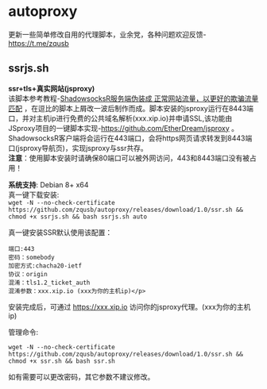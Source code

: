 # autoproxy
更新一些简单修改自用的代理脚本，业余党，各种问题欢迎反馈-https://t.me/zqusb

## ssrjs.sh</br>
<b>ssr+tls+真实网站(jsproxy)</b></br>
该脚本参考教程-[ShadowsocksR服务端伪装成 正常网站流量，以更好的欺骗流量匹配](URL 'https://doubibackup.com/hi10k-7p-5.html') ，在逗比的脚本上屑改一波后制作而成。脚本安装的jsproxy运行在8443端口，并对主机ip进行免费的公共域名解析(xxx.xip.io)并申请SSL,该功能由JSproxy项目的一键脚本实现-https://github.com/EtherDream/jsproxy 。ShadowsocksR客户端将会运行在443端口，会将https网页请求转发到8443端口(jsproxy导航页)，实现jsproxy与ssr共存。</br>
<b>注意</b>：使用脚本安装时请确保80端口可以被外网访问，443和8443端口没有被占用！

<b>系统支持</b>: Debian 8+ x64</br>
真一键下载安装:</br>
```wget -N --no-check-certificate https://github.com/zqusb/autoproxy/releases/download/1.0/ssr.sh && chmod +x ssrjs.sh && bash ssrjs.sh auto```

真一键安装SSR默认使用该配置： </br>
```
端口:443
密码：somebody 
加密方式:chacha20-ietf 
协议：origin 
混淆：tls1.2_ticket_auth 
混淆参数：xxx.xip.io (xxx为你的主机ip)</p>
```
安装完成后，可通过 https://xxx.xip.io 访问你的jsproxy代理。(xxx为你的主机ip) </br>

管理命令:</br>
```
wget -N --no-check-certificate https://github.com/zqusb/autoproxy/releases/download/1.0/ssr.sh && chmod +x ssr.sh && bash ssr.sh
```
如有需要可以更改密码，其它参数不建议修改。
